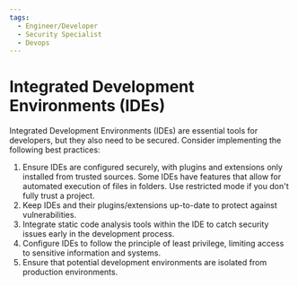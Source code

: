 ```yaml
---
tags:
  - Engineer/Developer
  - Security Specialist
  - Devops
---
```


# Integrated Development Environments (IDEs)


Integrated Development Environments (IDEs) are essential tools for developers, but they also need to be secured. Consider implementing the following best practices:

1. Ensure IDEs are configured securely, with plugins and extensions only installed from trusted sources. Some IDEs have features that allow for automated execution of files in folders. Use restricted mode if you don't fully trust a project.
2. Keep IDEs and their plugins/extensions up-to-date to protect against vulnerabilities.
3. Integrate static code analysis tools within the IDE to catch security issues early in the development process.
4. Configure IDEs to follow the principle of least privilege, limiting access to sensitive information and systems.
5. Ensure that potential development environments are isolated from production environments.